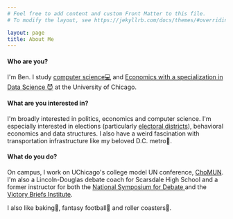 ```yaml
---
# Feel free to add content and custom Front Matter to this file.
# To modify the layout, see https://jekyllrb.com/docs/themes/#overriding-theme-defaults

layout: page
title: About Me
---
```

<h4>Who are you? </h4>
I'm Ben. I study <a href="https://computerscience.uchicago.edu/">computer science&#128187;</a> and <a href="https://economics.uchicago.edu/content/ba-economics-specialization-data-science">Economics with a specialization in Data Science	
&#128520;</a> at the University of Chicago.

<h4>What are you interested in? </h4>
I'm broadly interested in politics, economics and computer science. I'm especially interested in elections (particularly <a href="https://davesredistricting.org/">electoral districts</a>), behavioral economics and data structures. I also have a weird fascination with transportation infrastructure like my beloved D.C. metro&#128646;.

<h4>What do you do? </h4>
On campus, I work on UChicago's college model UN conference, <a href="https://www.chomun.org/">ChoMUN</a>. I'm also a Lincoln-Douglas debate coach for Scarsdale High School and a former instructor for both the <a href="https://www.nationalsymposiumfordebate.com/">National Symposium for Debate </a> and the <a href="https://www.vbidebate.com/">Victory Briefs Institute</a>.

I also like baking&#127838;, fantasy football&#127944; and roller coasters&#127906;.